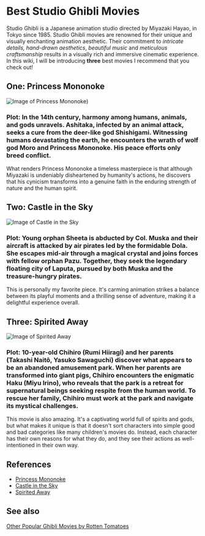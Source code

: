 # Best Studio Ghibli Movies

Studio Ghibli is a Japanese animation studio directed by Miyazaki Hayao, in Tokyo since 1985. Studio Ghibli movies are renowned for their unique and visually enchanting animation aesthetic. Their commitment to *intricate details, hand-drawn aesthetics*, *beautiful music* and *meticulous craftsmanship* results in a visually rich and immersive cinematic experience. In this wiki, I will be introducing **three** best movies I recommend that you check out!

## One: Princess Mononoke 
![Image of Princess Mononoke](https://assets-prd.ignimgs.com/2022/07/22/princess-mononoke-1658507340192.jpg?width=3840))
### Plot: In the 14th century, harmony among humans, animals, and gods unravels. Ashitaka, infected by an animal attack, seeks a cure from the deer-like god Shishigami. Witnessing humans devastating the earth, he encounters the wrath of wolf god Moro and Princess Mononoke. His peace efforts only breed conflict.

What renders Princess Mononoke a timeless masterpiece is that although Miyazaki is undeniably disheartened by humanity's actions, he discovers that his cynicism transforms into a genuine faith in the enduring strength of nature and the human spirit.

## Two: Castle in the Sky
![Image of Castle in the Sky](https://images.squarespace-cdn.com/content/v1/54fc8146e4b02a22841f4df7/1572701669943-SKMCIY97ZEMUUL7IQ9CU/image-asset.jpeg)
### Plot: Young orphan Sheeta is abducted by Col. Muska and their aircraft is attacked by air pirates led by the formidable Dola. She escapes mid-air through a magical crystal and joins forces with fellow orphan Pazu. Together, they seek the legendary floating city of Laputa, pursued by both Muska and the treasure-hungry pirates.

This is personally my favorite piece. It's carming animation strikes a balance between its playful moments and a thrilling sense of adventure, making it a delightful experience overall.

## Three: Spirited Away
![Image of Spirited Away](https://m.media-amazon.com/images/M/MV5BMjlmZmI5MDctNDE2YS00YWE0LWE5ZWItZDBhYWQ0NTcxNWRhXkEyXkFqcGdeQXVyMTMxODk2OTU@._V1_.jpg)
### Plot: 10-year-old Chihiro (Rumi Hiiragi) and her parents (Takashi Naitô, Yasuko Sawaguchi) discover what appears to be an abandoned amusement park. When her parents are transformed into giant pigs, Chihiro encounters the enigmatic Haku (Miyu Irino), who reveals that the park is a retreat for supernatural beings seeking respite from the human world. To rescue her family, Chihiro must work at the park and navigate its mystical challenges.

This movie is also amazing. It's a captivating world full of spirits and gods, but what makes it unique is that it doesn't sort characters into simple good and bad categories like many children's movies do. Instead, each character has their own reasons for what they do, and they see their actions as well-intentioned in their own way.

## References
- [Princess Mononoke](https://www.imdb.com/title/tt0119698/)
- [Castle in the Sky](http://www.nausicaa.net/miyazaki/laputa/synopsis/)
- [Spirited Away](https://www.sparknotes.com/film/spiritedaway/summary/)


## See also
[Other Popular Ghibli Movies by Rotten Tomatoes](https://editorial.rottentomatoes.com/guide/all-studio-ghibli-movies-ranked-by-tomatometer/)
